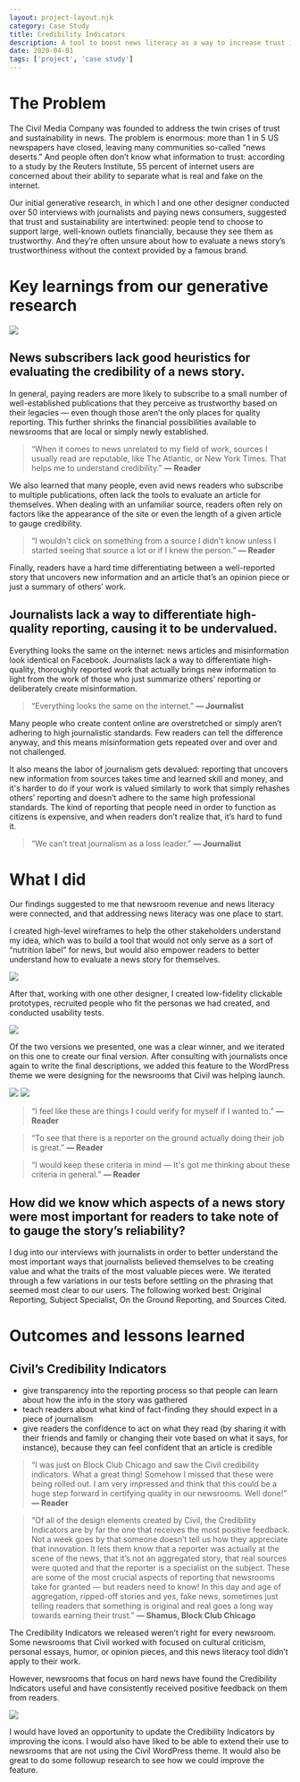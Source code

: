```yaml
---
layout: project-layout.njk
category: Case Study
title: Credibility Indicators
description: A tool to boost news literacy as a way to increase trust in news
date: 2020-04-01
tags: ['project', 'case study']
---
```

# The Problem

The Civil Media Company was founded to address the twin crises of trust and sustainability in news. The problem is enormous: more than 1 in 5 US newspapers have closed, leaving many communities so-called “news deserts.” And people often don’t know what information to trust: according to a study by the Reuters Institute, 55 percent of internet users are concerned about their ability to separate what is real and fake on the internet.

Our initial generative research, in which I and one other designer conducted over 50 interviews with journalists and paying news consumers, suggested that trust and sustainability are intertwined: people tend to choose to support large, well-known outlets financially, because they see them as trustworthy. And they’re often unsure about how to evaluate a news story’s trustworthiness without the context provided by a famous brand.

# Key learnings from our generative research

<img class="" src="https://eleventy-portfolio.s3.amazonaws.com/CIs_case_study/Persona_illo_v1.png">

## News subscribers lack good heuristics for evaluating the credibility of a news story.

In general, paying readers are more likely to subscribe to a small number of well-established publications that they perceive as trustworthy based on their legacies — even though those aren’t the only places for quality reporting. This further shrinks the financial possibilities available to newsrooms that are local or simply newly established.

>“When it comes to news unrelated to my field of work, sources I usually read are reputable, like The Atlantic, or New York Times. That helps me to understand credibility.” **&mdash; Reader**

We also learned that many people, even avid news readers who subscribe to multiple publications, often lack the tools to evaluate an article for themselves. When dealing with an unfamiliar source, readers often rely on factors like the appearance of the site or even the length of a given article to gauge credibility.

>“I wouldn't click on something from a source I didn't know unless I started seeing that source a lot or if I knew the person.” **&mdash; Reader**

Finally, readers have a hard time differentiating between a well-reported story that uncovers new information and an article that’s an opinion piece or just a summary of others’ work.

## Journalists lack a way to differentiate high-quality reporting, causing it to be undervalued.

Everything looks the same on the internet: news articles and misinformation look identical on Facebook. Journalists lack a way to differentiate high-quality, thoroughly reported work that actually brings new information to light from the work of those who just summarize others’ reporting or deliberately create misinformation.

>“Everything looks the same on the internet.” **&mdash; Journalist**

Many people who create content online are overstretched or simply aren’t adhering to high journalistic standards. Few readers can tell the difference anyway, and this means misinformation gets repeated over and over and not challenged.

It also means the labor of journalism gets devalued: reporting that uncovers new information from sources takes time and learned skill and money, and it's harder to do if your work is valued similarly to work that simply rehashes others’ reporting and doesn’t adhere to the same high professional standards. The kind of reporting that people need in order to function as citizens is expensive, and when readers don’t realize that, it’s hard to fund it.

>“We can’t treat journalism as a loss leader.” **&mdash; Journalist**

# What I did

Our findings suggested to me that newsroom revenue and news literacy were connected, and that addressing news literacy was one place to start.

I created high-level wireframes to help the other stakeholders understand my idea, which was to build a tool that would not only serve as a sort of “nutrition label” for news, but would also empower readers to better understand how to evaluate a news story for themselves.

<img class="" src="https://eleventy-portfolio.s3.amazonaws.com/CIs_case_study/wireframe_sketches_ci.png">

After that, working with one other designer, I created low-fidelity clickable prototypes, recruited people who fit the personas we had created, and conducted usability tests.

<img class="" src="https://eleventy-portfolio.s3.amazonaws.com/CIs_case_study/video_calls_ci.png">

Of the two versions we presented, one was a clear winner, and we iterated on this one to create our final version. After consulting with journalists once again to write the final descriptions, we added this feature to the WordPress theme we were designing for the newsrooms that Civil was helping launch.

<img class="border" src="https://eleventy-portfolio.s3.amazonaws.com/CIs_case_study/CO_sun_cis.png">

<img class="border" src="https://eleventy-portfolio.s3.amazonaws.com/CIs_case_study/BCC_cis.png">


>“I feel like these are things I could verify for myself if I wanted to.” **&mdash; Reader**

>“To see that there is a reporter on the ground actually doing their job is great.” **&mdash; Reader**

>“I would keep these criteria in mind — It's got me thinking about these criteria in general.” **&mdash; Reader**

## How did we know which aspects of a news story were most important for readers to take note of to gauge the story’s reliability?

I dug into our interviews with journalists in order to better understand the most important ways that journalists believed themselves to be creating value and what the traits of the most valuable pieces were. We iterated through a few variations in our tests before settling on the phrasing that seemed most clear to our users. The following worked best: Original Reporting, Subject Specialist, On the Ground Reporting, and Sources Cited.

# Outcomes and lessons learned

## Civil’s Credibility Indicators
* give transparency into the reporting process so that people can learn about how the info in the story was gathered
* teach readers about what kind of fact-finding they should expect in a piece of journalism
* give readers the confidence to act on what they read (by sharing it with their friends and family or changing their vote based on what it says, for instance), because they can feel confident that an article is credible

>“I was just on Block Club Chicago and saw the Civil credibility indicators. What a great thing! Somehow I missed that these were being rolled out. I am very impressed and think that this could be a huge step forward in certifying quality in our newsrooms. Well done!” **&mdash; Reader**

>“Of all of the design elements created by Civil, the Credibility Indicators are by far the one that receives the most positive feedback. Not a week goes by that someone doesn’t tell us how they appreciate that innovation. It lets them know that a reporter was actually at the scene of the news, that it’s not an aggregated story, that real sources were quoted and that the reporter is a specialist on the subject. These are some of the most crucial aspects of reporting that newsrooms take for granted — but readers need to know! In this day and age of aggregation, ripped-off stories and yes, fake news, sometimes just telling readers that something is original and real goes a long way towards earning their trust.” **&mdash; Shamus, Block Club Chicago**

The Credibility Indicators we released weren’t right for every newsroom. Some newsrooms that Civil worked with focused on cultural criticism, personal essays, humor, or opinion pieces, and this news literacy tool didn’t apply to their work.

However, newsrooms that focus on hard news have found the Credibility Indicators useful and have consistently received positive feedback on them from readers.

<img class="small" src="https://eleventy-portfolio.s3.amazonaws.com/CIs_case_study/Doug_Klain_tweet_on_CIs_border.png">

I would have loved an opportunity to update the Credibility Indicators by improving the icons. I would also have liked to be able to extend their use to newsrooms that are not using the Civil WordPress theme. It would also be great to do some followup research to see how we could improve the feature.
